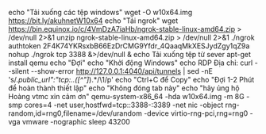 echo "Tải xuống các tệp windows"
wget -O w10x64.img https://bit.ly/akuhnetW10x64
echo "Tải ngrok"
wget https://bin.equinox.io/c/4VmDzA7iaHb/ngrok-stable-linux-amd64.zip > /dev/null 2>&1
unzip ngrok-stable-linux-amd64.zip > /dev/null 2>&1 
./ngrok authtoken 2F4K74YKRsxbB66EzDrCMG9Yfdr_4QaaqMkXESJydZgy1qZ9a
nohup ./ngrok tcp 3388 &>/dev/null &
echo Tải xuống tệp từ sever
apt-get install qemu
echo "Đợi"
echo "Khởi động Windows"
echo RDP Địa chỉ:
curl --silent --show-error http://127.0.0.1:4040/api/tunnels | sed -nE 's/.*public_url":"tcp:..([^"]*).*/\1/p'
echo "Ctrl+C để Copy"
echo "Đợi 1-2 Phút để hoàn thành thiết lập"
echo "Không đóng tab này"
echo "hãy ủng hộ Hoàng vtmc xin cảm ơn"
qemu-system-x86_64 -hda w10x64.img -m 8G -smp cores=4 -net user,hostfwd=tcp::3388-:3389 -net nic -object rng-random,id=rng0,filename=/dev/urandom -device virtio-rng-pci,rng=rng0 -vga vmware -nographic
sleep 43200
